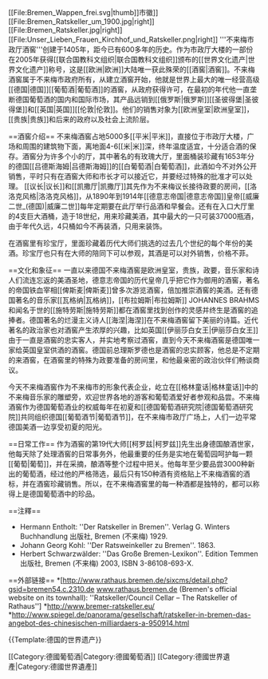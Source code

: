 [[File:Bremen_Wappen_frei.svg|thumb]]市徽]]
[[File:Bremen_Ratskeller_um_1900.jpg|right]]
[[File:Bremen_Ratskeller.jpg|right]]
[[File:Unser_Lieben_Frauen_Kirchhof_und_Ratskeller.png|right]]
'''不来梅市政厅酒窖'''创建于1405年，距今已有600多年的历史。作为市政厅大楼的一部份在2005年获得[[联合国教科文组织|联合国教科文组织]]颁布的[[世界文化遗产|世界文化遗产]]称号，这是[[欧洲|欧洲]]大陆唯一获此殊荣的[[酒窖|酒窖]]。不来梅酒窖属于不来梅市政府所有，从建立酒窖开始，他就是世界上最大的唯一经营高级[[德国|德国]][[葡萄酒|葡萄酒]]的酒窖，从政府获得许可，在最初的年代他一直垄断德国葡萄酒的国内和国际市场，其产品远销到[[俄罗斯|俄罗斯]][[圣彼得堡|圣彼得堡]]和[[英国|英国]][[伦敦|伦敦]]。他们的销售对象为[[欧洲皇室|欧洲皇室]]，[[贵族|贵族]]和后来的政府以及社会上流阶层。

==酒窖介绍==
不来梅酒窖占地5000多[[平米|平米]]，直接位于市政厅大楼，广场和周围的建筑物下面，离地面4-6[[米|米]]深，终年温度适宜，十分适合酒的保存。酒窖分为许多个小的厅，其中著名的有玫瑰大厅，里面桶装珍藏有1653年分的德国[[吕德斯海姆|吕德斯海姆]]的[[白葡萄酒|白葡萄酒]]，此酒如今不对外公开销售，平时只有在酒窖大师和市长才可以接近它，并要经过特殊的批准才可以处理。 [[议长|议长]]和[[凯撒厅|凯撒厅]]其先作为不来梅议长接待政要的房间，[[洛洛克风格|洛洛克风格]]，从1890年到1914年[[德意志帝国|德意志帝国]]皇帝[[威廉二世_(德国)|威廉二世]]每年定期要在此厅举行品酒和早餐会。还有在入口大厅里的4支巨大酒桶，造于18世纪，用来珍藏美酒，其中最大的一只可装37000瓶酒，由于年代久远，4只桶如今不再装酒，只用来装饰。 

在酒窖里有珍宝厅，里面珍藏着历代大师们挑选的过去几个世纪的每个年份的美酒。珍宝厅也只有在大师的陪同下可以参观，其酒是可以对外销售，价格不菲。

==文化和象征==
一直以来德国不来梅酒窖是欧洲皇室，贵族，政要，音乐家和诗人们流连忘返的美酒圣地，德意志帝国的历代皇帝几乎把它作为御用的酒窖，著名的帝国铁血宰相[[俾斯麦|俾斯麦]]曾多次游览酒窖，倍加推崇酒窖的美酒。还有德国著名的音乐家[[瓦格纳|瓦格纳]]，[[布拉姆斯|布拉姆斯]] JOHANNES BRAHMS 和闻名于世的[[施特劳斯|施特劳斯]]都在酒窖里找到创作的灵感并终生是酒窖的追捧者。德国著名的烂漫主义诗人[[海涅|海涅]]在不来梅酒窖留下美丽的诗篇。近代著名的政治家也对酒窖产生浓厚的兴趣，比如英国[[伊丽莎白女王|伊丽莎白女王]]由于一直是酒窖的忠实客人，并实地考察过酒窖，直到今天不来梅酒窖是德国唯一家给英国皇室供酒的酒窖。德国前总理斯罗德也是酒窖的忠实顾客，他总是不定期的来酒窖，在酒窖里的特殊为政要准备的房间里，和他最亲密的政治伙伴们畅谈商议。

今天不来梅酒窖作为不来梅市的形象代表企业，屹立在[[格林童话|格林童话]]中的不来梅音乐家的雕塑旁，欢迎世界各地的游客和葡萄酒爱好者参观和品尝。不来梅酒窖作为德国葡萄酒业的权威每年在初夏和[[德国葡萄酒研究院|德国葡萄酒研究院]]共同组织德国[[葡萄酒节|葡萄酒节]]，在不来梅市政厅广场上，人们一边平常德国美酒一边享受初夏的阳光。

==日常工作==
作为酒窖的第19代大师[[柯罗兹|柯罗兹]]先生出身德国酿酒世家，他每天除了处理酒窖的日常事务外，他最重要的任务是实地在葡萄园呵护每一颗[[葡萄|葡萄]]，并在采摘，酿酒等整个过程中把关。他每年至少要品尝3000种新出的葡萄酒，经过他的严格筛选，最后只有150种酒有资格贴上不来梅酒窖的酒标，并在酒窖珍藏销售。所以，在不来梅酒窖里的每一种酒都是独特的，都可以称得上是德国葡萄酒中的珍品。

==注釋==
* Hermann Entholt: ''Der Ratskeller in Bremen''. Verlag G. Winters Buchhandlung 出版社, Bremen (不来梅) 1929.
* Johann Georg Kohl: ''Der Ratsweinkeller zu Bremen''. 1863.
* Herbert Schwarzwälder: ''Das Große Bremen-Lexikon''. Edition Temmen 出版社, Bremen (不来梅) 2003, ISBN 3-86108-693-X.

==外部链接==
*[http://www.rathaus.bremen.de/sixcms/detail.php?gsid=bremen54.c.2310.de www.rathaus.bremen.de (Bremen's official website on its townhall): ''Ratskeller/Council Cellar – The Ratskeller of Rathaus'']
*http://www.bremer-ratskeller.eu/
*http://www.spiegel.de/panorama/gesellschaft/ratskeller-in-bremen-das-angebot-des-chinesischen-milliardaers-a-950914.html

{{Template:德国的世界遗产}}

[[Category:德國葡萄酒|Category:德國葡萄酒]]
[[Category:德國世界遺產|Category:德國世界遺產]]